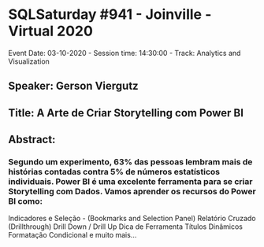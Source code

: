 # SQLSaturday #941 - Joinville - Virtual 2020
Event Date: 03-10-2020 - Session time: 14:30:00 - Track: Analytics and Visualization
## Speaker: Gerson Viergutz
## Title: A Arte de Criar Storytelling com Power BI
## Abstract:
### Segundo um experimento, 63% das pessoas lembram mais de histórias contadas contra 5% de números estatísticos individuais. Power BI é uma excelente ferramenta para se criar Storytelling com Dados. Vamos aprender os recursos do Power BI como:

Indicadores e Seleção - (Bookmarks and Selection Panel)
Relatório Cruzado (Drillthrough)
Drill Down / Drill Up
Dica de Ferramenta
Títulos Dinâmicos
Formatação Condicional e muito mais...
